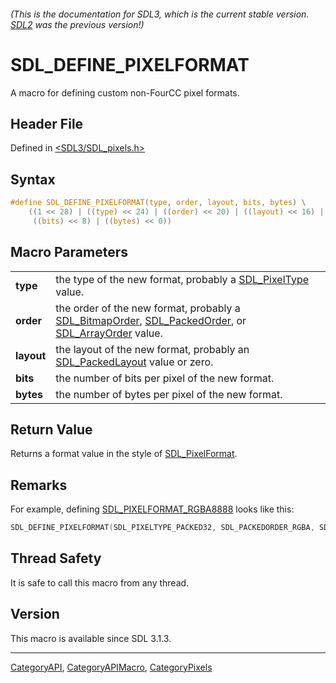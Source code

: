 ###### (This is the documentation for SDL3, which is the current stable version. [SDL2](https://wiki.libsdl.org/SDL2/) was the previous version!)
# SDL_DEFINE_PIXELFORMAT

A macro for defining custom non-FourCC pixel formats.

## Header File

Defined in [<SDL3/SDL_pixels.h>](https://github.com/libsdl-org/SDL/blob/main/include/SDL3/SDL_pixels.h)

## Syntax

```c
#define SDL_DEFINE_PIXELFORMAT(type, order, layout, bits, bytes) \
    ((1 << 28) | ((type) << 24) | ((order) << 20) | ((layout) << 16) | \
     ((bits) << 8) | ((bytes) << 0))
```

## Macro Parameters

|            |                                                                                                                                                            |
| ---------- | ---------------------------------------------------------------------------------------------------------------------------------------------------------- |
| **type**   | the type of the new format, probably a [SDL_PixelType](SDL_PixelType) value.                                                                               |
| **order**  | the order of the new format, probably a [SDL_BitmapOrder](SDL_BitmapOrder), [SDL_PackedOrder](SDL_PackedOrder), or [SDL_ArrayOrder](SDL_ArrayOrder) value. |
| **layout** | the layout of the new format, probably an [SDL_PackedLayout](SDL_PackedLayout) value or zero.                                                              |
| **bits**   | the number of bits per pixel of the new format.                                                                                                            |
| **bytes**  | the number of bytes per pixel of the new format.                                                                                                           |

## Return Value

Returns a format value in the style of [SDL_PixelFormat](SDL_PixelFormat).

## Remarks

For example, defining [SDL_PIXELFORMAT_RGBA8888](SDL_PIXELFORMAT_RGBA8888)
looks like this:

```c
SDL_DEFINE_PIXELFORMAT(SDL_PIXELTYPE_PACKED32, SDL_PACKEDORDER_RGBA, SDL_PACKEDLAYOUT_8888, 32, 4)
```

## Thread Safety

It is safe to call this macro from any thread.

## Version

This macro is available since SDL 3.1.3.

----
[CategoryAPI](CategoryAPI), [CategoryAPIMacro](CategoryAPIMacro), [CategoryPixels](CategoryPixels)

